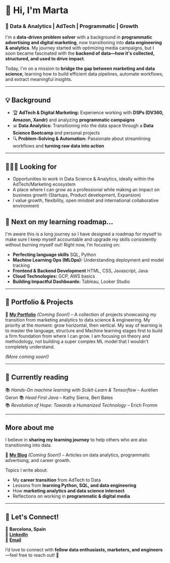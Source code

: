 
# 👋 Hi, I'm Marta

### 🚀 Data & Analytics | AdTech | Programmatic | Growth  

I'm a **data-driven problem solver** with a background in **programmatic advertising and digital marketing**, now transitioning into **data engineering & analytics**. My journey started with optimizing media campaigns, but I soon became fascinated with the **backend of data—how it's collected, structured, and used to drive impact**.  

Today, I'm on a mission to **bridge the gap between marketing and data science**, learning how to build efficient data pipelines, automate workflows, and extract meaningful insights.  

---

## 💡 Background  

- 🏆 **AdTech & Digital Marketing:** Experience working with **DSPs (DV360, Amazon, Xandr)** and analyzing **programmatic campaigns**  
- 📊 **Data Analytics:** Transitioning into the data space through a **Data Science Bootcamp** and personal projects  
- 🔍 **Problem-Solving & Automation:** Passionate about streamlining workflows and **turning raw data into action**  

---

## 👩🏻‍💻 Looking for

- Opportunities to work in Data Science & Analytics, ideally within the AdTech/Marketing ecosystem
- A place where I can grow as a professional while making an impact on business growth (Startups, Product development, Expansion)
- I value growth, flexibility, open mindset and international collaborative environment


## 🌱 Next on my learning roadmap...

I'm aware this is a long journey so I have designed a roadmap for myself to make sure I keep myself accountable and upgrade my skills consistently without burning myself out! 
Right now, I’m focusing on:  

- **Perfecting language skills** SQL, Python
- **Machine Learning Ops (MLOps):** Understanding deployment and model tracking  
- **Frontend & Backend Development** HTML, CSS, Javascript, Java
- **Cloud Technologies:** GCP, AWS basics  
- **Building Impactful Dashboards:** Tableau, Looker Studio


---


## 📂 Portfolio & Projects  

🔗 **[My Portfolio](#)** *(Coming Soon!)* – A collection of projects showcasing my transition from marketing analytics to data science & engineering.
My priority at the moment: grow horizontal, then vertical. My way of learning is to master the language, structure and Machine learning stages first to build a firm foundation from where I can grow. I am focusing on theory and methodology, not building a super complex ML model that I wouldn't completely  understand.  

*(More coming soon!)*  

---

## 📖 Currently reading

📚 *Hands-On machine learning with Scikit-Learn & Tensorflow* – Aurélien Geron 
📚 *Head First Java* – Kathy Sierra, Bert Bates  
📚 *Revolution of Hope: Towards a Humanized Technology* – Erich Fromm

---

## More about me 



I believe in **sharing my learning journey** to help others who are also transitioning into data.  

🔗 **[My Blog](#)** *(Coming Soon!)* – Articles on data analytics, programmatic advertising, and career growth.  

Topics I write about:  
- My **career transition** from AdTech to Data  
- Lessons from **learning Python, SQL, and data engineering**  
- How **marketing analytics and data science intersect**  
- Reflections on working in **programmatic & digital media**  

---

## 💬 Let's Connect!  

📍 **Barcelona, Spain**  
💼 **[LinkedIn](https://linkedin.com/in/martafillol)**  
📧 **[Email](mailto:your@email.com)**  

I’d love to connect with **fellow data enthusiasts, marketers, and engineers**—feel free to reach out! 🚀  
